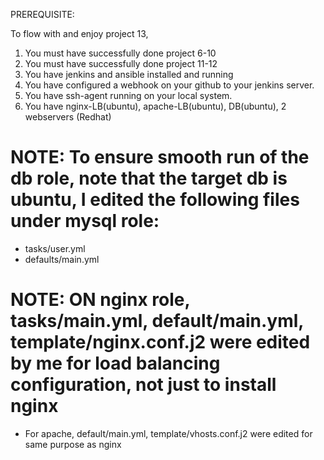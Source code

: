 PREREQUISITE:

To flow with and enjoy project 13, 

1. You must have successfully done project 6-10
2. You must have successfully done project 11-12
3. You have jenkins and ansible installed and running
4. You have configured a webhook on your github to your jenkins server.
5. You have ssh-agent running on your local system.
6. You have nginx-LB(ubuntu), apache-LB(ubuntu), DB(ubuntu), 2 webservers (Redhat)

# NOTE: To ensure smooth run of the db role, note that the target db is ubuntu, I edited the following files under mysql role:
* tasks/user.yml
* defaults/main.yml

# NOTE: ON nginx role, tasks/main.yml, default/main.yml, template/nginx.conf.j2 were edited by me for load balancing configuration, not just to install nginx

* For apache, default/main.yml, template/vhosts.conf.j2 were edited for same purpose as nginx
